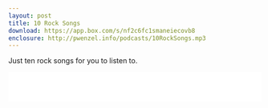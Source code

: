 ```yaml
---
layout: post
title: 10 Rock Songs
download: https://app.box.com/s/nf2c6fc1smaneiecovb8
enclosure: http://pwenzel.info/podcasts/10RockSongs.mp3
---
```


Just ten rock songs for you to listen to.

<iframe width="100%" height="60" src="//www.mixcloud.com/widget/iframe/?feed=http%3A%2F%2Fwww.mixcloud.com%2Fpwenzel%2F10-rock-songs-october-2011-mix%2F&amp;mini=1&amp;embed_uuid=616a9ba4-1f93-45e1-a75b-5989e169a437&amp;replace=0&amp;hide_cover=1&amp;light=1&amp;hide_artwork=1&amp;embed_type=widget_standard&amp;hide_tracklist=1" frameborder="0"></iframe>
